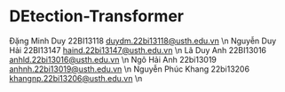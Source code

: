 # DEtection-Transformer
Đặng Minh Duy	22BI13118	duydm.22bi13118@usth.edu.vn \n
Nguyễn Duy Hải	22BI13147	haind.22bi13147@usth.edu.vn \n
Lã Duy Anh	22BI13016	anhld.22bi13016@usth.edu.vn \n
Ngô Hải Anh	22bi13019 	anhnh.22bi13019@usth.edu.vn \n
Nguyễn Phúc Khang	22bi13206	khangnp.22bi13206@usth.edu.vn \n
